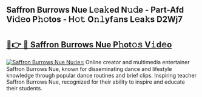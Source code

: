 ## Saffron Burrows Nue L𝚎a𝚔ed N𝚞𝚍e - Part-Afd Vi𝚍𝚎o P𝚑𝚘tos - H𝚘𝚝 O𝚗𝚕yf𝚊ns L𝚎a𝚔s D2Wj7

# <h2><a href="http://kf2d26.oniu.top/?m=Saffron+Burrows+Nue">🔗👉 🔴 Saffron Burrows Nue P𝚑ot𝚘𝚜 V𝚒d𝚎o</a></h2>

[![Saffron Burrows Nue Nu𝚍e𝚜](https://i.imgur.com/0qMVB7G.gif)](http://kf2d26.oniu.top/?m=Saffron+Burrows+Nue)
Online creator and multimedia entertainer Saffron Burrows Nue, known for disseminating dance and lifestyle knowledge through popular dance routines and brief clips. Inspiring teacher Saffron Burrows Nue, recognized for their ability to inspire and educate their students.  
